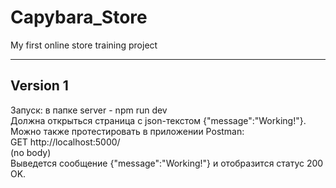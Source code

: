# Capybara_Store

My first online store training project

---

## Version 1

Запуск: в папке server - npm run dev  
Должна открыться страница с json-текстом {"message":"Working!"}.  
Можно также протестировать в приложении Postman:  
GET http://localhost:5000/  
(no body)  
Выведется сообщение {"message":"Working!"} и отобразится статус 200 OK.
